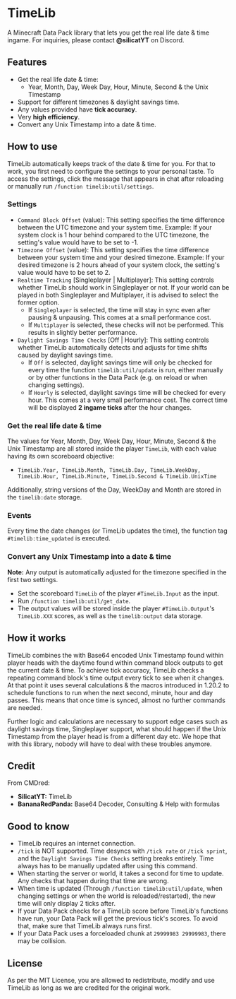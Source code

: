 # TimeLib
A Minecraft Data Pack library that lets you get the real life date & time ingame. For inquiries, please contact **@silicatYT** on Discord.

## Features
- Get the real life date & time:
  - Year, Month, Day, Week Day, Hour, Minute, Second & the Unix Timestamp
- Support for different timezones & daylight savings time.
- Any values provided have **tick accuracy**.
- Very **high efficiency**.
- Convert any Unix Timestamp into a date & time.

## How to use
TimeLib automatically keeps track of the date & time for you. For that to work, you first need to configure the settings to your personal taste. To access the settings, click the message that appears in chat after reloading or manually run `/function timelib:util/settings`.
### Settings
- `Command Block Offset` (value): This setting specifies the time difference between the UTC timezone and your system time. Example: If your system clock is 1 hour behind compared to the UTC timezone, the setting's value would have to be set to -1.
- `Timezone Offset` (value): This setting specifies the time difference between your system time and your desired timezone. Example: If your desired timezone is 2 hours ahead of your system clock, the setting's value would have to be set to 2.
- `Realtime Tracking` [Singleplayer | Multiplayer]: This setting controls whether TimeLib should work in Singleplayer or not. If your world can be played in both Singleplayer and Multiplayer, it is advised to select the former option.
  - If `Singleplayer` is selected, the time will stay in sync even after pausing & unpausing. This comes at a small performance cost.
  - If `Multiplayer` is selected, these checks will not be performed. This results in slightly better performance.
- `Daylight Savings Time Checks` [Off | Hourly]: This setting controls whether TimeLib automatically detects and adjusts for time shifts caused by daylight savings time.
  - If `Off` is selected, daylight savings time will only be checked for every time the function `timelib:util/update` is run, either manually or by other functions in the Data Pack (e.g. on reload or when changing settings).
  - If `Hourly` is selected, daylight savings time will be checked for every hour. This comes at a very small performance cost. The correct time will be displayed **2 ingame ticks** after the hour changes.
### Get the real life date & time
The values for Year, Month, Day, Week Day, Hour, Minute, Second & the Unix Timestamp are all stored inside the player `TimeLib`, with each value having its own scoreboard objective:
- `TimeLib.Year, TimeLib.Month, TimeLib.Day, TimeLib.WeekDay, TimeLib.Hour, TimeLib.Minute, TimeLib.Second & TimeLib.UnixTime`

Additionally, string versions of the Day, WeekDay and Month are stored in the `timelib:date` storage.

### Events
Every time the date changes (or TimeLib updates the time), the function tag `#timelib:time_updated` is executed.

### Convert any Unix Timestamp into a date & time
**Note:** Any output is automatically adjusted for the timezone specified in the first two settings.
- Set the scoreboard `TimeLib` of the player `#TimeLib.Input` as the input.
- Run `/function timelib:util/get_date`.
- The output values will be stored inside the player `#TimeLib.Output`'s `TimeLib.XXX` scores, as well as the `timelib:output` data storage.

## How it works
TimeLib combines the with Base64 encoded Unix Timestamp found within player heads with the daytime found within command block outputs to get the current date & time. To achieve tick accuracy, TimeLib checks a repeating command block's time output every tick to see when it changes. At that point it uses several calculations & the macros introduced in 1.20.2 to schedule functions to run when the next second, minute, hour and day passes. This means that once time is synced, almost no further commands are needed.

Further logic and calculations are necessary to support edge cases such as daylight savings time, Singleplayer support, what should happen if the Unix Timestamp from the player head is from a different day etc. We hope that with this library, nobody will have to deal with these troubles anymore.

## Credit
From CMDred:
- **SilicatYT:** TimeLib
- **BananaRedPanda:** Base64 Decoder, Consulting & Help with formulas

## Good to know
- TimeLib requires an internet connection.
- `/tick` is NOT supported. Time desyncs with `/tick rate` or `/tick sprint`, and the `Daylight Savings Time Checks` setting breaks entirely. Time always has to be manually updated after using this command.
- When starting the server or world, it takes a second for time to update. Any checks that happen during that time are wrong.
- When time is updated (Through `/function timelib:util/update`, when changing settings or when the world is reloaded/restarted), the new time will only display 2 ticks after.
- If your Data Pack checks for a TimeLib score before TimeLib's functions have run, your Data Pack will get the previous tick's scores. To avoid that, make sure that TimeLib always runs first.
- If your Data Pack uses a forceloaded chunk at `29999983 29999983`, there may be collision.

## License
As per the MIT License, you are allowed to redistribute, modify and use TimeLib as long as we are credited for the original work.

